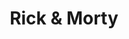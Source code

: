 ---
title: Rick & Morty
image: /public/rickandmorty/rick_and_morty_icon_1024.png
tags:
  - REST
  - Image Caching
  - Infinite Scrolling
  - Threading
  - SwiftUI
  - Combine
link: rickandmorty
---